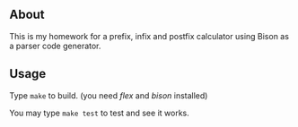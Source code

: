 ## About
This is my homework for a prefix, infix and postfix calculator using Bison as a parser code generator.

## Usage
Type ```make``` to build. (you need *flex* and *bison* installed)

You may type ```make test``` to test and see it works.
